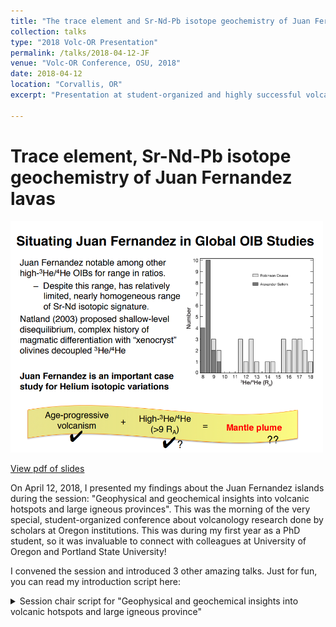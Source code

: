 ```yaml
---
title: "The trace element and Sr-Nd-Pb isotope geochemistry of Juan Fernandez lavas reveal variable contributions from a high3He/4He mantle plume"
collection: talks
type: "2018 Volc-OR Presentation"
permalink: /talks/2018-04-12-JF
venue: "Volc-OR Conference, OSU, 2018"
date: 2018-04-12
location: "Corvallis, OR"
excerpt: "Presentation at student-organized and highly successful volcanology conference in Oregon with colleagues from OSU, UO, PSU"

---
```


# Trace element, Sr-Nd-Pb isotope geochemistry of Juan Fernandez lavas


<a href="/files/2.2_Truong.pdf"><img src="/images/volc-or-presentation-slide-3.png" style="width:500px" alt="Slide screenshot. Title: Situating Juan Fernandez in Global OIB Studies. Text: Juan Fernandez notable among other high-3He/4He OIBs for range in ratios. Despite this range, has relatively limited, nearly homogeneous range of Sr-Nd isotopic signature. Natland (2003) proposed shallow-level disequilibrium, complex history of magmatic differentiation with “xenocryst” olivines decoupled 3He/4He. Juan Fernandez is an important case study for Helium isotopic variations. Graphic: Histogram showing number of analyses for 3He/4He from 8-18 RA (bin size = 1). Color-coded for the two islands Alexander Selkirk (values mostly between 8-10 RA) and Robinson Crusoe (values mostly between 11-18 RA) Bottom shows Yellow banner text of phrase formatted like equation: Age-progressive volcanism (check-mark) + High 3He/4He (>9 RA) (check-mark) = Mantle plume (??)">
</a>

[View pdf of slides](/files/2.2_Truong.pdf)

On April 12, 2018, I presented my findings about the Juan Fernandez islands during the session: "Geophysical and geochemical insights into volcanic hotspots and large igneous provinces". This was the morning of the very special, student-organized conference about volcanology research done by scholars at Oregon institutions. This was during my first year as a PhD student, so it was invaluable to connect with colleagues at University of Oregon and Portland State University!

I convened the session and introduced 3 other amazing talks. Just for fun, you can read my introduction script here:

<details>
<summary>Session chair script for "Geophysical and geochemical insights into volcanic hotspots and large igneous province"</summary>
 
> 
> Thanks everyone for attending the second session of student talks of the first Volcanology
Students of Oregon Conference! I will be introducing the second topic, “Geophysical and
geochemical insights into volcanic hotspots and large igneous provinces.” I was banking on Peter
to introduce the topic of Large igneous provinces in the previous session, and indeed, he did a
beautiful job, so there’s not much left for me to say, is there? The twin phenomena
of intraplate hotspots and large volcanic provinces do not discriminate among the oceanic and
continental lithosphere when they manifest on the Earth’s surface. Today’s range of talks will
reflect not only the variability of this volcanism, but the diversity of methods used to study them,
and the various competing hypotheses proposed to explain them. Intraplate volcanism reflects a
very small proportion of the annual volcanic production, with hotspots and large igneous
provinces accounting for less than 10% of the annual volcanic output. In addition to answering
the most basic question of why anomalous volcanism occurs, studying these phenomena
provides insights into many still unknown questions after the Plate Tectonics Revolution. Some
examples of these questions are: What initiates plate movement? How do you break up
supercontinents? What geologic events correspond to mass extinctions?

</details>
